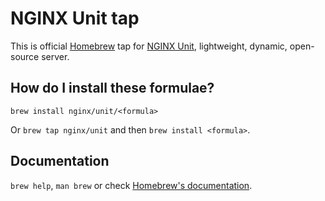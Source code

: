 # NGINX Unit tap

This is official [Homebrew](https://brew.sh) tap for [NGINX Unit](https://unit.nginx.org), lightweight, dynamic, open-source server.

## How do I install these formulae?
`brew install nginx/unit/<formula>`

Or `brew tap nginx/unit` and then `brew install <formula>`.

## Documentation
`brew help`, `man brew` or check [Homebrew's documentation](https://docs.brew.sh).

